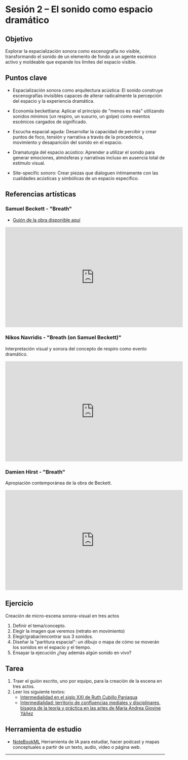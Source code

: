 # Sesión 2 – El sonido como espacio dramático

## Objetivo
Explorar la espacialización sonora como escenografía no visible, transformando el sonido de un elemento de fondo a un agente escénico activo y moldeable que expande los límites del espacio visible.  

## Puntos clave
- Espacialización sonora como arquitectura acústica: El sonido construye escenografías invisibles capaces de alterar radicalmente la percepción del espacio y la experiencia dramática.

- Economía beckettiana: Aplicar el principio de "menos es más" utilizando sonidos mínimos (un respiro, un susurro, un golpe) como eventos escénicos cargados de significado.

- Escucha espacial aguda: Desarrollar la capacidad de percibir y crear puntos de foco, tensión y narrativa a través de la procedencia, movimiento y desaparición del sonido en el espacio.

- Dramaturgia del espacio acústico: Aprender a utilizar el sonido para generar emociones, atmósferas y narrativas incluso en ausencia total de estímulo visual.

- Site-specific sonoro: Crear piezas que dialoguen íntimamente con las cualidades acústicas y simbólicas de un espacio específico.

## Referencias artísticas 

### Samuel Beckett - "Breath"  
- [Guión de la obra disponible aquí](../assets/pdf/Aliento.pdf)

<iframe width="560" height="315" src="https://www.youtube.com/embed/1rZ8xParVmE" title="YouTube video player" frameborder="0" allow="accelerometer; autoplay; clipboard-write; encrypted-media; gyroscope; picture-in-picture; web-share" allowfullscreen></iframe>  
<br>

### Nikos Navridis - "Breath (on Samuel Beckett)"   
Interpretación visual y sonora del concepto de respiro como evento dramático.  

<iframe width="560" height="315" src="https://www.youtube.com/embed/4s3V_rNyUvo?si=GQPhUBx2zCUlWKa-" title="YouTube video player" frameborder="0" allow="accelerometer; autoplay; clipboard-write; encrypted-media; gyroscope; picture-in-picture; web-share" referrerpolicy="strict-origin-when-cross-origin" allowfullscreen></iframe>   
<br>

### Damien Hirst - "Breath"   
Apropiación contemporánea de la obra de Beckett.   

<iframe width="560" height="315" src="https://www.youtube.com/embed/K25ZpAQ4-4M?si=KDQqoaPjSMQwX_mc" title="YouTube video player" frameborder="0" allow="accelerometer; autoplay; clipboard-write; encrypted-media; gyroscope; picture-in-picture; web-share" referrerpolicy="strict-origin-when-cross-origin" allowfullscreen></iframe>   

## Ejercicio  

Creación de micro-escena sonora-visual en tres actos  
1. Definir el tema/concepto.    
2. Elegir la imagen que veremos (retrato en movimiento)    
3. Elegir/grabar/encontrar sus 3 sonidos.    
4. Diseñar la "partitura espacial": un dibujo o mapa de cómo se moverán los sonidos en el espacio y el tiempo.  
5. Ensayar la ejecución ¿hay además algún sonido en vivo?   


## Tarea
1. Traer el guión escrito, uno por equipo, para la creación de la escena en tres actos.     
2. Leer los siguiente textos:   
   - [Intermedialidad en el siglo XXI de Ruth Cubillo Paniagua](https://github.com/MarianneTeixido/exploracionesintermediales/blob/main/assets/pdf/La_intermedialidad_en_el_siglo_XXI.pdf)  
   - [Intermedialidad: territorio de confluencias mediales y disciplinares, bisagra de la teoría y práctica en las artes de Maria Andrea Giovine Yáñez](https://github.com/MarianneTeixido/exploracionesintermediales/blob/main/assets/pdf/03_Intermedialidad_territorio_de_confluencias_mediales_y_disciplinares_bisagra_de_la_teoria_y_practica_en_las_artes.pdf)

## Herramienta de estudio  
- [NoteBookML](https://notebooklm.google.com/)
Herramienta de IA para estudiar, hacer podcast y mapas conceptuales a partir de un texto, audio, video o página web.

---
